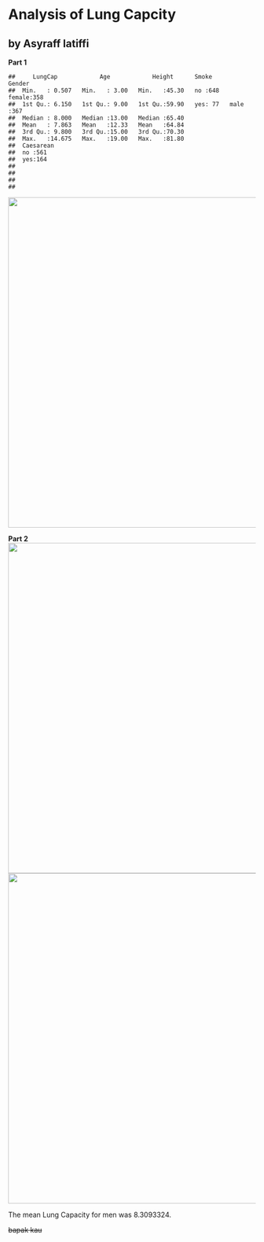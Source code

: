 
<!-- README.md is generated from README.Rmd. Please edit that file -->
Analysis of Lung Capcity
========================

by Asyraff latiffi
------------------

**Part 1**

    ##     LungCap            Age            Height      Smoke        Gender   
    ##  Min.   : 0.507   Min.   : 3.00   Min.   :45.30   no :648   female:358  
    ##  1st Qu.: 6.150   1st Qu.: 9.00   1st Qu.:59.90   yes: 77   male  :367  
    ##  Median : 8.000   Median :13.00   Median :65.40                         
    ##  Mean   : 7.863   Mean   :12.33   Mean   :64.84                         
    ##  3rd Qu.: 9.800   3rd Qu.:15.00   3rd Qu.:70.30                         
    ##  Max.   :14.675   Max.   :19.00   Max.   :81.80                         
    ##  Caesarean
    ##  no :561  
    ##  yes:164  
    ##           
    ##           
    ##           
    ## 

<img src="README_figs/README-unnamed-chunk-2-1.png" width="672" />

**Part 2** <img src="README_figs/README-unnamed-chunk-3-1.png" width="672" /><img src="README_figs/README-unnamed-chunk-3-2.png" width="672" />

The mean Lung Capacity for men was 8.3093324.

~~bapak kau~~
